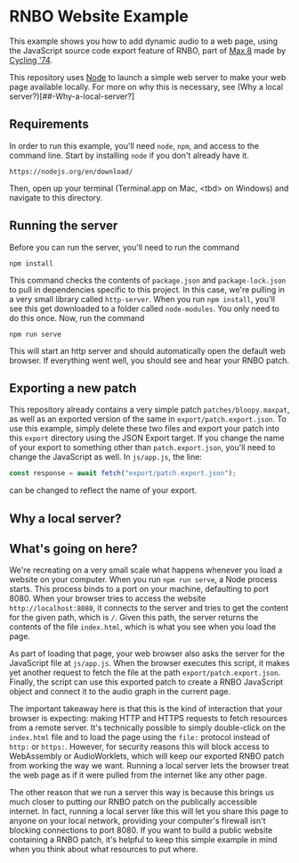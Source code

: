 # RNBO Website Example

This example shows you how to add dynamic audio to a web page, using the JavaScript source code export feature of RNBO, part of [Max 8](https://cycling74.com/products/max) made by [Cycling '74](https://cycling74.com).

This repository uses [Node](https://nodejs.org/en/) to launch a simple web server to make your web page available locally. For more on why this is necessary, see (Why a local server?)[##-Why-a-local-server?]

## Requirements

In order to run this example, you'll need `node`, `npm`, and access to the command line. Start by installing `node` if you don't already have it.

```
https://nodejs.org/en/download/
```

Then, open up your terminal (Terminal.app on Mac, \<tbd> on Windows) and navigate to this directory.

## Running the server

Before you can run the server, you'll need to run the command 
```
npm install
```
This command checks the contents of `package.json` and `package-lock.json` to pull in dependencies specific to this project. In this case, we're pulling in a very small library called `http-server`. When you run `npm install`, you'll see this get downloaded to a folder called `node-modules`. You only need to do this once. Now, run the command

```
npm run serve
```

This will start an http server and should automatically open the default web browser. If everything went well, you should see and hear your RNBO patch.

## Exporting a new patch

This repository already contains a very simple patch `patches/bloopy.maxpat`, as well as an exported version of the same in `export/patch.export.json`. To use this example, simply delete these two files and export your patch into this `export` directory using the JSON Export target. If you change the name of your export to something other than `patch.export.json`, you'll need to change the JavaScript as well. In `js/app.js`, the line:

```js
const response = await fetch("export/patch.export.json");
```

can be changed to reflect the name of your export.

## Why a local server?

## What's going on here?
We're recreating on a very small scale what happens whenever you load a website on your computer. When you run `npm run serve`, a Node process starts. This process binds to a port on your machine, defaulting to port 8080. When your browser tries to access the website `http://localhost:8080`, it connects to the server and tries to get the content for the given path, which is `/`. Given this path, the server returns the contents of the file `index.html`, which is what you see when you load the page.

As part of loading that page, your web browser also asks the server for the JavaScript file at `js/app.js`. When the browser executes this script, it makes yet another request to fetch the file at the path `export/patch.export.json`. Finally, the script can use this exported patch to create a RNBO JavaScript object and connect it to the audio graph in the current page.

The important takeaway here is that this is the kind of interaction that your browser is expecting: making HTTP and HTTPS requests to fetch resources from a remote server. It's technically possible to simply double-click on the `index.html` file and to load the page using the `file:` protocol instead of `http:` or `https:`. However, for security reasons this will block access to WebAssembly or AudioWorklets, which will keep our exported RNBO patch from working the way we want. Running a local server lets the browser treat the web page as if it were pulled from the internet like any other page.

The other reason that we run a server this way is because this brings us much closer to putting our RNBO patch on the publically accessible internet. In fact, running a local server like this will let you share this page to anyone on your local network, providing your computer's firewall isn't blocking connections to port 8080. If you want to build a public website containing a RNBO patch, it's helpful to keep this simple example in mind when you think about what resources to put where.
